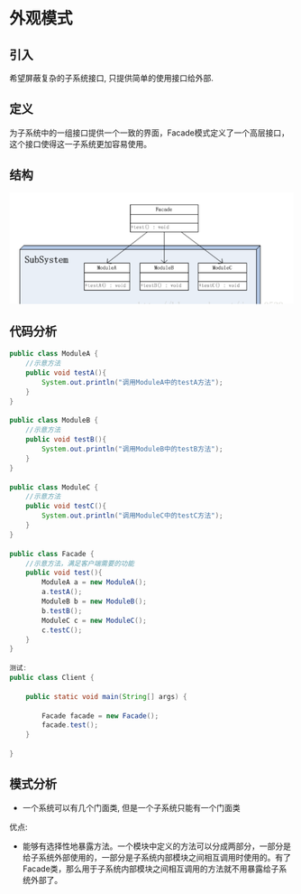 # 外观模式

## 引入

希望屏蔽复杂的子系统接口, 只提供简单的使用接口给外部.

## 定义

为子系统中的一组接口提供一个一致的界面，Facade模式定义了一个高层接口，这个接口使得这一子系统更加容易使用。

## 结构

![](../assets/pic24.png)

## 代码分析

```java
public class ModuleA {  
    //示意方法  
    public void testA(){  
        System.out.println("调用ModuleA中的testA方法");  
    }  
}  

public class ModuleB {  
    //示意方法  
    public void testB(){  
        System.out.println("调用ModuleB中的testB方法");  
    }  
}  

public class ModuleC {  
    //示意方法  
    public void testC(){  
        System.out.println("调用ModuleC中的testC方法");  
    }  
}  

public class Facade {  
    //示意方法，满足客户端需要的功能  
    public void test(){  
        ModuleA a = new ModuleA();  
        a.testA();  
        ModuleB b = new ModuleB();  
        b.testB();  
        ModuleC c = new ModuleC();  
        c.testC();  
    }  
}  

测试:
public class Client {  
  
    public static void main(String[] args) {  
          
        Facade facade = new Facade();  
        facade.test();  
    }  
  
}  
```

## 模式分析

*   一个系统可以有几个门面类, 但是一个子系统只能有一个门面类

优点:

*   能够有选择性地暴露方法。一个模块中定义的方法可以分成两部分，一部分是给子系统外部使用的，一部分是子系统内部模块之间相互调用时使用的。有了Facade类，那么用于子系统内部模块之间相互调用的方法就不用暴露给子系统外部了。

